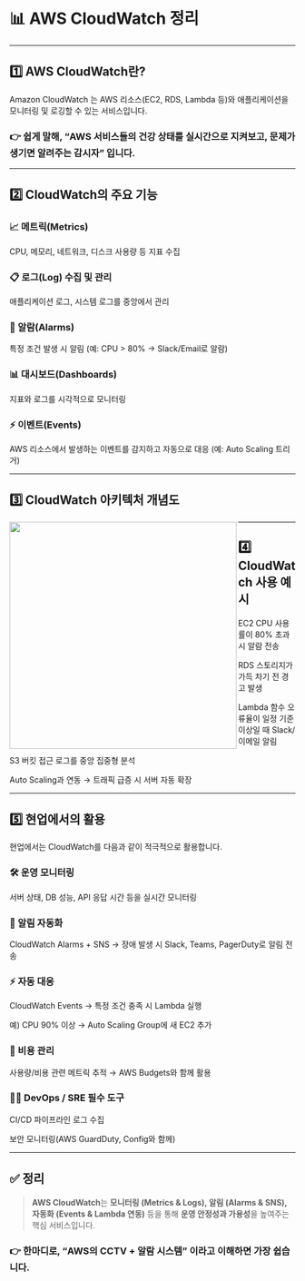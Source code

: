 <h1 id="📊-aws-cloudwatch-정리">📊 AWS CloudWatch 정리</h1>
<hr />
<h2 id="1️⃣-aws-cloudwatch란">1️⃣ AWS CloudWatch란?</h2>
<p>Amazon CloudWatch 는
AWS 리소스(EC2, RDS, Lambda 등)와 애플리케이션을 모니터링 및 로깅할 수 있는 서비스입니다.</p>
<h3 id="👉-쉽게-말해-aws-서비스들의-건강-상태를-실시간으로-지켜보고-문제가-생기면-알려주는-감시자-입니다"><strong>👉 쉽게 말해, “AWS 서비스들의 건강 상태를 실시간으로 지켜보고, 문제가 생기면 알려주는 감시자” 입니다.</strong></h3>
<hr />
<h2 id="2️⃣-cloudwatch의-주요-기능">2️⃣ CloudWatch의 주요 기능</h2>
<h3 id="📈-메트릭metrics">📈 메트릭(Metrics)</h3>
<p>CPU, 메모리, 네트워크, 디스크 사용량 등 지표 수집</p>
<h3 id="📋-로그log-수집-및-관리">📋 로그(Log) 수집 및 관리</h3>
<p>애플리케이션 로그, 시스템 로그를 중앙에서 관리</p>
<h3 id="🔔-알람alarms">🔔 알람(Alarms)</h3>
<p>특정 조건 발생 시 알림 (예: CPU &gt; 80% → Slack/Email로 알람)</p>
<h3 id="📊-대시보드dashboards">📊 대시보드(Dashboards)</h3>
<p>지표와 로그를 시각적으로 모니터링</p>
<h3 id="⚡-이벤트events">⚡ 이벤트(Events)</h3>
<p>AWS 리소스에서 발생하는 이벤트를 감지하고 자동으로 대응 (예: Auto Scaling 트리거)</p>
<hr />
<h2 id="3️⃣-cloudwatch-아키텍처-개념도">3️⃣ CloudWatch 아키텍처 개념도</h2>
<img align="left" src="https://velog.velcdn.com/images/yjshin/post/f5c3f3c7-e24b-49ef-9c86-6c464962aec0/image.png" width="400" />

<hr />
<h2 id="4️⃣-cloudwatch-사용-예시">4️⃣ CloudWatch 사용 예시</h2>
<p>EC2 CPU 사용률이 80% 초과 시 알람 전송</p>
<p>RDS 스토리지가 가득 차기 전 경고 발생</p>
<p>Lambda 함수 오류율이 일정 기준 이상일 때 Slack/이메일 알림</p>
<p>S3 버킷 접근 로그를 중앙 집중형 분석</p>
<p>Auto Scaling과 연동 → 트래픽 급증 시 서버 자동 확장</p>
<hr />
<h2 id="5️⃣-현업에서의-활용">5️⃣ 현업에서의 활용</h2>
<p>현업에서는 CloudWatch를 다음과 같이 적극적으로 활용합니다.</p>
<h3 id="🛠-운영-모니터링">🛠 운영 모니터링</h3>
<p>서버 상태, DB 성능, API 응답 시간 등을 실시간 모니터링</p>
<h3 id="🔔-알림-자동화">🔔 알림 자동화</h3>
<p>CloudWatch Alarms + SNS → 장애 발생 시 Slack, Teams, PagerDuty로 알림 전송</p>
<h3 id="⚡-자동-대응">⚡ 자동 대응</h3>
<p>CloudWatch Events → 특정 조건 충족 시 Lambda 실행</p>
<p>예) CPU 90% 이상 → Auto Scaling Group에 새 EC2 추가</p>
<h3 id="📑-비용-관리">📑 비용 관리</h3>
<p>사용량/비용 관련 메트릭 추적 → AWS Budgets와 함께 활용</p>
<h3 id="🧑💻-devops--sre-필수-도구">🧑‍💻 DevOps / SRE 필수 도구</h3>
<p>CI/CD 파이프라인 로그 수집</p>
<p>보안 모니터링(AWS GuardDuty, Config와 함께)</p>
<hr />
<h2 id="✅-정리">✅ 정리</h2>
<blockquote>
<p><strong>AWS CloudWatch</strong>는
<strong>모니터링 (Metrics &amp; Logs), 알림 (Alarms &amp; SNS), 자동화 (Events &amp; Lambda 연동)</strong>
등을 통해 <strong>운영 안정성과 가용성</strong>을 높여주는 핵심 서비스입니다.</p>
</blockquote>
<h3 id="👉-한마디로-aws의-cctv--알람-시스템-이라고-이해하면-가장-쉽습니다">👉 한마디로, “AWS의 CCTV + 알람 시스템” 이라고 이해하면 가장 쉽습니다.</h3>
